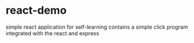
# react-demo
simple react application for self-learning
contains a simple click program integrated with the react and express
